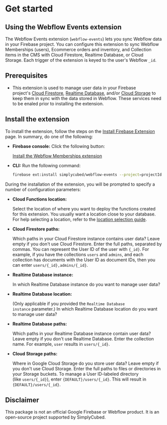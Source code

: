 # Get started

## Using the Webflow Events extension

The Webflow Events extension (`webflow-events`) lets you sync Webflow data in your Firebase project. You can configure this extension to sync Webflow Memberships (users), Ecommerce orders and inventory, and Collection items in the CMS with Cloud Firestore, Realtime Database, or Cloud Storage. Each trigger of the extension is keyed to the user's Webflow `_id`.

## Prerequisites

- This extension is used to manage user data in your Firebase project's [Cloud Firestore](https://firebase.google.com/docs/firestore), [Realtime Database](https://firebase.google.com/docs/database), and/or [Cloud Storage](https://firebase.google.com/docs/storage) to keep them in sync with the data stored in Webflow. These services need to be enaled prior to installing the extension.

## **Install the extension**

To install the extension, follow the steps on the [Install Firebase Extension](https://firebase.google.com/docs/extensions/install-extensions) page. In summary, do one of the following:

- **Firebase console:** Click the following button:

  [Install the Webflow Memberships extension](https://console.firebase.google.com/project/_/extensions/install?ref=simplycubed%2Fwebflow-events)

- **CLI:** Run the following command:

  ```bash
  firebase ext:install simplycubed/webflow-events --project=projectId-or-alias
  ```

During the installation of the extension, you will be prompted to specify a number of configuration parameters:

- **Cloud Functions location:**

  Select the location of where you want to deploy the functions created for this extension. You usually want a location close to your database. For help selecting a location, refer to the [location selection guide](https://firebase.google.com/docs/functions/locations).

- **Cloud Firestore paths:**

  Which paths in your Cloud Firestore instance contains user data? Leave empty if you don't use Cloud Firestore. Enter the full paths, separated by commas. You can represent the User ID of the user with `{_id}`. For example, if you have the collections `users` and `admins`, and each collection has documents with the User ID as document IDs, then you can enter `users/{_id},admins/{_id}`.

- **Realtime Database instance:**

  In which Realtime Database instance do you want to manage user data?

- **Realtime Database location:**

  (Only applicable if you provided the `Realtime Database instance` parameter.) In which Realtime Database location do you want to manage user data?

- **Realtime Database paths:**

  Which paths in your Realtime Database instance contain user data? Leave empty if you don't use Realtime Database. Enter the collection name. For example, `user` results in `users/{_id}`.

- **Cloud Storage paths:**

  Where in Google Cloud Storage do you store user data? Leave empty if you don't use Cloud Storage. Enter the full paths to files or directories in your Storage buckets. To manage a User ID-labeled directory (like `users/{_id}`), enter `{DEFAULT}/users/{_id}`. This will result in `{DEFAULT}/users/{_id}`.

## Disclaimer

This package is not an official Google Firebase or Webflow product. It is an open-source project supported by SimplyCubed.
